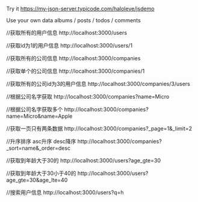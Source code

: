 Try it
https://my-json-server.typicode.com/haloleve/jsdemo

Use your own data
albums / posts / todos / comments

//获取所有的用户信息
http://localhost:3000/users

//获取id为1的用户信息
http://localhost:3000/users/1

//获取所有的公司信息
http://localhost:3000/companies

//获取单个的公司信息
http://localhost:3000/companies/1

//获取所有的公司id为3的用户信息
http://localhost:3000/companies/3/users

//根据公司名字获取
http://localhost:3000/companies?name=Micro

//根据公司名字获取多个
http://localhost:3000/companies?name=Micro&name=Apple

//获取一页只有两条数据
http://localhost:3000/companies?_page=1&_limit=2

//升序排序 asc升序 desc降序
http://localhost:3000/companies?_sort=name&_order=desc

//获取到年龄大于30的
http://localhost:3000/users?age_gte=30

//获取到年龄大于30小于40的
http://localhost:3000/users?age_gte=30&age_lte=40

//搜索用户信息
http://localhost:3000/users?q=h
